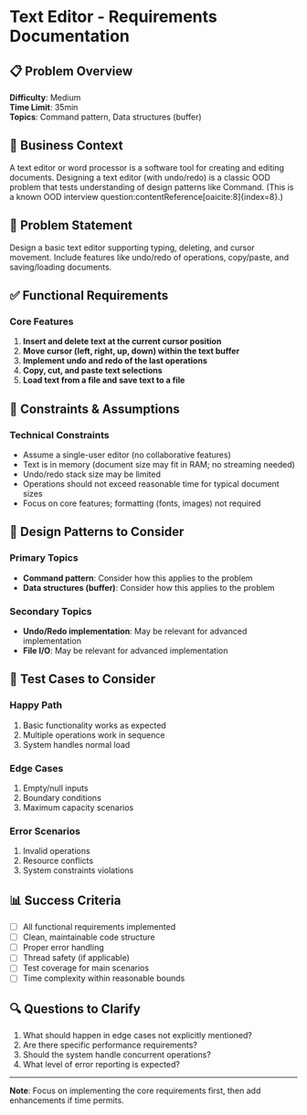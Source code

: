 # Text Editor - Requirements Documentation

## 📋 Problem Overview

**Difficulty**: Medium  
**Time Limit**: 35min  
**Topics**: Command pattern, Data structures (buffer)

## 🎯 Business Context

A text editor or word processor is a software tool for creating and editing documents. Designing a text editor (with undo/redo) is a classic OOD problem that tests understanding of design patterns like Command. (This is a known OOD interview question:contentReference[oaicite:8]{index=8}.)

## 📝 Problem Statement

Design a basic text editor supporting typing, deleting, and cursor movement. Include features like undo/redo of operations, copy/paste, and saving/loading documents.

## ✅ Functional Requirements

### Core Features
1. **Insert and delete text at the current cursor position**
2. **Move cursor (left, right, up, down) within the text buffer**
3. **Implement undo and redo of the last operations**
4. **Copy, cut, and paste text selections**
5. **Load text from a file and save text to a file**

## 🚫 Constraints & Assumptions

### Technical Constraints
- Assume a single-user editor (no collaborative features)
- Text is in memory (document size may fit in RAM; no streaming needed)
- Undo/redo stack size may be limited
- Operations should not exceed reasonable time for typical document sizes
- Focus on core features; formatting (fonts, images) not required

## 🎨 Design Patterns to Consider

### Primary Topics
- **Command pattern**: Consider how this applies to the problem
- **Data structures (buffer)**: Consider how this applies to the problem

### Secondary Topics
- **Undo/Redo implementation**: May be relevant for advanced implementation
- **File I/O**: May be relevant for advanced implementation

## 🧪 Test Cases to Consider

### Happy Path
1. Basic functionality works as expected
2. Multiple operations work in sequence
3. System handles normal load

### Edge Cases
1. Empty/null inputs
2. Boundary conditions
3. Maximum capacity scenarios

### Error Scenarios
1. Invalid operations
2. Resource conflicts
3. System constraints violations

## 📊 Success Criteria

- [ ] All functional requirements implemented
- [ ] Clean, maintainable code structure
- [ ] Proper error handling
- [ ] Thread safety (if applicable)
- [ ] Test coverage for main scenarios
- [ ] Time complexity within reasonable bounds

## 🔍 Questions to Clarify

1. What should happen in edge cases not explicitly mentioned?
2. Are there specific performance requirements?
3. Should the system handle concurrent operations?
4. What level of error reporting is expected?

---
**Note**: Focus on implementing the core requirements first, then add enhancements if time permits.